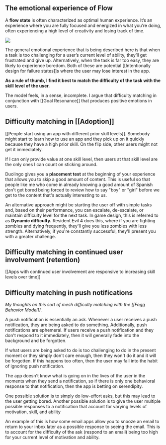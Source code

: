 ## The emotional experience of Flow

A **flow state** is often characterized as optimal human experience.  It’s an experience where you are fully focused and energized in what you’re doing, often experiencing a high level of creativity and losing track of time.

![](https://sites.tufts.edu/kprattfoodemotions/files/2018/10/Graph-of-Csikszentmihalyis-flow-state-when-a-persons-ability-to-execute-a-task.png)

The general emotional experience that is being described here is that when a task is too challenging for a user’s current level of ability, they’ll get frustrated and give up. Alternatively, when the task is far too easy, they are likely to experience boredom. Both of these are potential [[Intentionally design for failure states]]s where the user may lose interest in the app. 

**As a rule of thumb, I find it best to match the difficulty of the task with the skill level of the user.**

The model feels, in a sense, incomplete. I argue that difficulty matching in conjunction with [[Goal Resonance]] that produces positive emotions in users.

## Difficulty matching in [[Adoption]]

[[People start using an app with different prior skill levels]]. Somebody might start to learn how to use an app and they pick up on it quickly because they have a high prior skill. On the flip side, other users might not get it immediately.

If I can only provide value at one skill level, then users at that skill level are the only ones I can count on sticking around.

Duolingo gives you a **placement test** at the beginning of your experience that allows you to skip a good amount of content. This is useful so that people like me who come in already knowing a good amount of Spanish don't get bored being forced to review how to say "boy" or "girl" before we get to the content that's actually interesting to us.

An alternative approach might be starting the user off with simple tasks and, based on their performance, you can escalate, de-escalate, or maintain difficulty level for the next task. In game design, this is referred to as **Dynamic difficulty.** Resident Evil 4 does this, where if you are fighting zombies and dying frequently, they'll give you less zombies with less strength. Alternatively, if you're constantly successful, they'll present you with a greater challenge.

## Difficulty matching in continued user involvement (retention)

[[Apps with continued user involvement are responsive to increasing skill levels over time]]

## Difficulty matching in push notifications
*My thoughts on this sort of mesh difficulty matching with the [[Fogg Behavior Model]].*

A push notification is essentially an ask. Whenever a user receives a push notification, they are being asked to do something. Additionally, push notifications are ephemeral. If users receive a push notification and they don't respond to it immediately, then it will generally fade into the background and be forgotten.

If what users are being asked to do is too challenging to do in the present moment or they simply don't care enough, then they won't do it and it will be forgotten. If this happens too often, then the user may fall into the habit of ignoring push notification.

The app doesn't know what is going on in the lives of the user in the moments when they send a notification, so if there is only one behavioral response to that notification, then the app is betting on serendipity.

One possible solution is to simply do low-effort asks, but this may lead to the user getting bored. Another possible solution is to give the user multiple possible responses to a notification that account for varying levels of motivation, skill, and ability

An example of this is how some email apps allow you to snooze an email to return to your inbox later as a possible response to seeing the email. This is to account for the difficulty of the ask (respond to an email) being too high for your current level of motivation and ability.